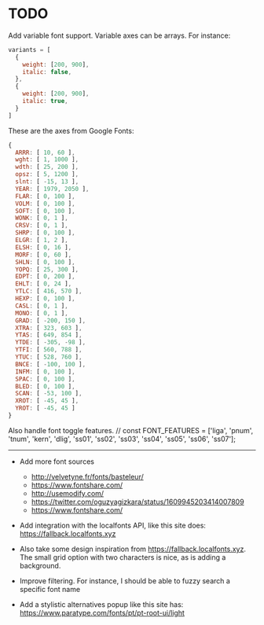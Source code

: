 # TODO

Add variable font support. Variable axes can be arrays. For instance:

```.js
variants = [
  {
    weight: [200, 900],
    italic: false,
  },
  {
    weight: [200, 900],
    italic: true,
  }
]
```

These are the axes from Google Fonts:

```.js
{
  ARRR: [ 10, 60 ],
  wght: [ 1, 1000 ],
  wdth: [ 25, 200 ],
  opsz: [ 5, 1200 ],
  slnt: [ -15, 13 ],
  YEAR: [ 1979, 2050 ],
  FLAR: [ 0, 100 ],
  VOLM: [ 0, 100 ],
  SOFT: [ 0, 100 ],
  WONK: [ 0, 1 ],
  CRSV: [ 0, 1 ],
  SHRP: [ 0, 100 ],
  ELGR: [ 1, 2 ],
  ELSH: [ 0, 16 ],
  MORF: [ 0, 60 ],
  SHLN: [ 0, 100 ],
  YOPQ: [ 25, 300 ],
  EDPT: [ 0, 200 ],
  EHLT: [ 0, 24 ],
  YTLC: [ 416, 570 ],
  HEXP: [ 0, 100 ],
  CASL: [ 0, 1 ],
  MONO: [ 0, 1 ],
  GRAD: [ -200, 150 ],
  XTRA: [ 323, 603 ],
  YTAS: [ 649, 854 ],
  YTDE: [ -305, -98 ],
  YTFI: [ 560, 788 ],
  YTUC: [ 528, 760 ],
  BNCE: [ -100, 100 ],
  INFM: [ 0, 100 ],
  SPAC: [ 0, 100 ],
  BLED: [ 0, 100 ],
  SCAN: [ -53, 100 ],
  XROT: [ -45, 45 ],
  YROT: [ -45, 45 ]
}
```

Also handle font toggle features.
// const FONT_FEATURES = ['liga', 'pnum', 'tnum', 'kern', 'dlig', 'ss01', 'ss02', 'ss03', 'ss04', 'ss05', 'ss06', 'ss07'];

---

- Add more font sources

  - http://velvetyne.fr/fonts/basteleur/
  - https://www.fontshare.com/
  - http://usemodify.com/
  - https://twitter.com/oguzyagizkara/status/1609945203414007809
  - https://www.fontshare.com/

- Add integration with the localfonts API, like this site does: https://fallback.localfonts.xyz
- Also take some design inspiration from https://fallback.localfonts.xyz. The small grid option with two characters is nice, as is adding a background.

- Improve filtering. For instance, I should be able to fuzzy search a specific font name
- Add a stylistic alternatives popup like this site has: https://www.paratype.com/fonts/pt/pt-root-ui/light
